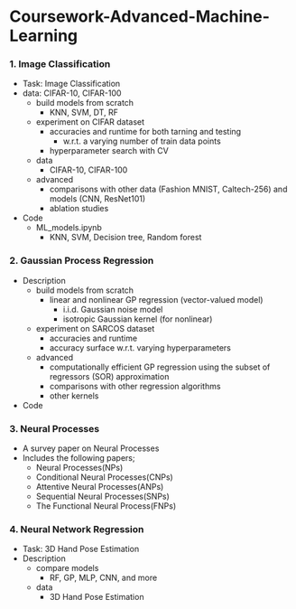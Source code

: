 # Coursework-Advanced-Machine-Learning

### 1. Image Classification
- Task: Image Classification
- data: CIFAR-10, CIFAR-100
  - build models from scratch
    - KNN, SVM, DT, RF 
  - experiment on CIFAR dataset
    - accuracies and runtime for both tarning and testing
      - w.r.t. a varying number of train data points
    - hyperparameter search with CV
  - data
    - CIFAR-10, CIFAR-100
  - advanced
    - comparisons with other data (Fashion MNIST, Caltech-256) and models (CNN, ResNet101)
    - ablation studies
- Code
  - ML_models.ipynb
    - KNN, SVM, Decision tree, Random forest

### 2. Gaussian Process Regression

- Description
  - build models from scratch
    - linear and nonlinear GP regression (vector-valued model)
      - i.i.d. Gaussian noise model 
      - isotropic Gaussian kernel (for nonlinear)
  - experiment on SARCOS dataset
    - accuracies and runtime 
    - accuracy surface w.r.t. varying hyperparameters
  - advanced
    - computationally efficient GP regression using the subset of regressors (SOR) approximation 
    - comparisons with other regression algorithms
    - other kernels
- Code

### 3. Neural Processes

- A survey paper on Neural Processes
- Includes the following papers;
  - Neural Processes(NPs)
  - Conditional Neural Processes(CNPs)
  - Attentive Neural Processes(ANPs)
  - Sequential Neural Processes(SNPs)
  - The Functional Neural Process(FNPs)

### 4. Neural Network Regression
- Task: 3D Hand Pose Estimation
- Description
  - compare models
    - RF, GP, MLP, CNN, and more
  - data
    - 3D Hand Pose Estimation 
